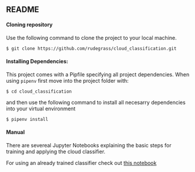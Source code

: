 ## README 

#### Cloning repository
Use the following command to clone the project to your local machine.
```
$ git clone https://github.com/rudegrass/cloud_classification.git
```

#### Installing Dependencies:
This project comes with a Pipfile specifying all project dependencies.
When using `pipenv` first move into the project folder with:
```
$ cd cloud_classification

```
and then use the following command to install all necesarry dependencies into your virtual environment
```
$ pipenv install

```


#### Manual
There are severeal Jupyter Notebooks explaining the basic steps for training and applying the cloud classifier.

For using an already trained classifier check out [this notebook](notebooks/Application_of_a_pretrained_classifier.ipynb)